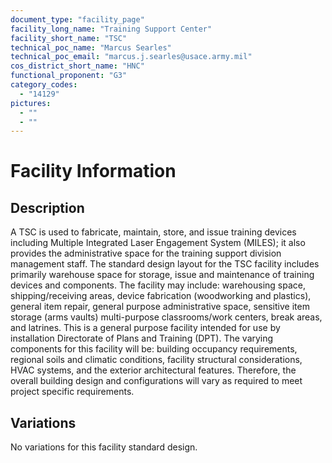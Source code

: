 ```yaml
---
document_type: "facility_page"
facility_long_name: "Training Support Center"
facility_short_name: "TSC"
technical_poc_name: "Marcus Searles"
technical_poc_email: "marcus.j.searles@usace.army.mil"
cos_district_short_name: "HNC"
functional_proponent: "G3"
category_codes:
  - "14129"
pictures:
  - ""
  - ""
---
```


# Facility Information

## Description

A TSC is used to fabricate, maintain, store, and issue training devices including Multiple Integrated Laser Engagement System (MILES); it also provides the administrative space for the training support division management staff. The standard design layout for the TSC facility includes primarily warehouse space for storage, issue and maintenance of training devices and components. The facility may include: warehousing space, shipping/receiving areas, device fabrication (woodworking and plastics), general item repair, general purpose administrative space, sensitive item storage (arms vaults) multi-purpose classrooms/work centers, break areas, and latrines.
This is a general purpose facility intended for use by installation Directorate of Plans and Training (DPT). The varying components for this facility will be: building occupancy requirements, regional soils and climatic conditions, facility structural considerations, HVAC systems, and the exterior architectural features. Therefore, the overall building design and configurations will vary as required to meet project specific requirements.

## Variations

No variations for this facility standard design.
